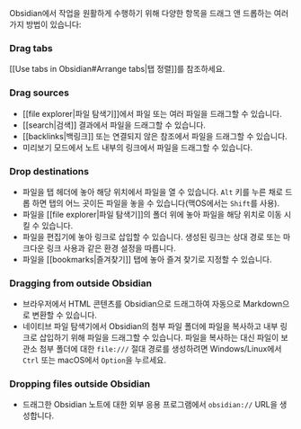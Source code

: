 Obsidian에서 작업을 원활하게 수행하기 위해 다양한 항목을 드래그 앤 드롭하는 여러 가지 방법이 있습니다:

### Drag tabs

[[Use tabs in Obsidian#Arrange tabs|탭 정렬]]를 참조하세요.

### Drag sources

- [[file explorer|파일 탐색기]]에서 파일 또는 여러 파일을 드래그할 수 있습니다.
- [[search|검색]] 결과에서 파일을 드래그할 수 있습니다.
- [[backlinks|백링크]] 또는 연결되지 않은 참조에서 파일을 드래그할 수 있습니다.
- 미리보기 모드에서 노트 내부의 링크에서 파일을 드래그할 수 있습니다.

### Drop destinations

- 파일을 탭 헤더에 놓아 해당 위치에서 파일을 열 수 있습니다. `Alt` 키를 누른 채로 드롭 하면 탭의 어느 곳이든 파일을 놓을 수 있습니다(맥OS에서는 `Shift`를 사용).
- 파일을 [[file explorer|파일 탐색기]]의 폴더 위에 놓아 파일을 해당 위치로 이동 시킬 수 있습니다.
- 파일을 편집기에 놓아 링크로 삽입할 수 있습니다. 생성된 링크는 상대 경로 또는 마크다운 링크 사용과 같은 환경 설정을 따릅니다.
- 파일을 [[bookmarks|즐겨찾기]] 탭에 놓아 즐겨 찾기로 지정할 수 있습니다.

### Dragging from outside Obsidian

- 브라우저에서 HTML 콘텐츠를 Obsidian으로 드래그하여 자동으로 Markdown으로 변환할 수 있습니다.
- 네이티브 파일 탐색기에서 Obsidian의 첨부 파일 폴더에 파일을 복사하고 내부 링크로 삽입하기 위해 파일을 드래그할 수 있습니다. 파일을 복사하는 대신 파일이 보관소 첨부 폴더에 대한 `file:///` 절대 경로를 생성하려면 Windows/Linux에서 `Ctrl` 또는 macOS에서 `Option`을 누르세요.

### Dropping files outside Obsidian

- 드래그한 Obsidian 노트에 대한 외부 응용 프로그램에서 `obsidian://` URL을 생성합니다.
